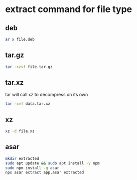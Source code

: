 # extract command for file type

## deb
```bash
ar x file.deb
```

## tar.gz
```bash
tar -xzvf file.tar.gz
```

## tar.xz
tar will call xz to decompress on its own
```bash
tar -xvf data.tar.xz
```

## xz
```bash
xz -d file.xz
```

## asar
```bash
mkdir extracted
sudo apt update && sudo apt install -y npm
sudo npm install -g asar
npx asar extract app.asar extracted
```
